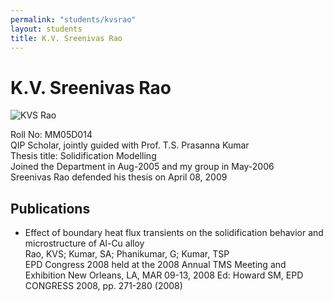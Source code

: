 ```yaml
---
permalink: "students/kvsrao"
layout: students
title: K.V. Sreenivas Rao
---
```

# K.V. Sreenivas Rao

![KVS Rao](/gphani/assets/images/kvsrao.png)

Roll No: MM05D014  
QIP Scholar, jointly guided with Prof. T.S. Prasanna Kumar   
Thesis title: Solidification Modelling   
Joined the Department in Aug-2005 and my group in May-2006   
Sreenivas Rao defended his thesis on April 08, 2009   


## Publications 
  - Effect of boundary heat flux transients on the solidification behavior and microstructure of Al-Cu alloy  
Rao, KVS; Kumar, SA; Phanikumar, G; Kumar, TSP  
EPD Congress 2008 held at the 2008 Annual TMS Meeting and Exhibition New Orleans, LA, MAR 09-13, 2008 Ed: Howard SM, EPD CONGRESS 2008, pp. 271-280 (2008) 
